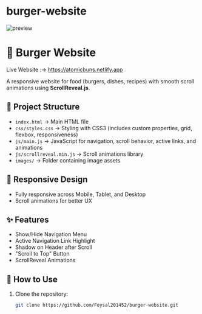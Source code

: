 # burger-website

![preview](https://github.com/user-attachments/assets/2d31e92d-758c-4c2e-b947-247d02612541)


# 🍔 Burger Website

Live Website :-> https://atomicbuns.netlify.app

A responsive website for food (burgers, dishes, recipes) with smooth scroll animations using **ScrollReveal.js**.

## 📂 Project Structure

- `index.html` → Main HTML file
- `css/styles.css` → Styling with CSS3 (includes custom properties, grid, flexbox, responsiveness)
- `js/main.js` → JavaScript for navigation, scroll behavior, active links, and animations
- `js/scrollreveal.min.js` → Scroll animations library
- `images/` → Folder containing image assets

## 📱 Responsive Design

- Fully responsive across Mobile, Tablet, and Desktop
- Scroll animations for better UX

## ✨ Features

- Show/Hide Navigation Menu
- Active Navigation Link Highlight
- Shadow on Header after Scroll
- "Scroll to Top" Button
- ScrollReveal Animations

## 🚀 How to Use

1. Clone the repository:
   ```bash
   git clone https://github.com/Foysal201452/burger-website.git
